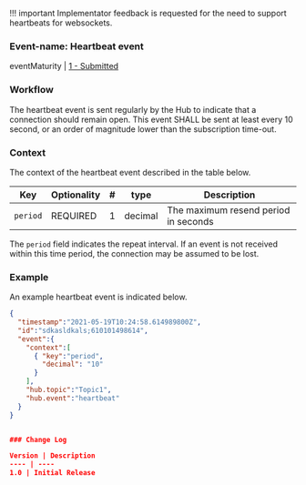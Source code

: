!!! important Implementator feedback is requested for the need to support heartbeats for websockets.

### Event-name: Heartbeat event

eventMaturity | [1 - Submitted](3-1-2-eventmaturitymodel.html)

### Workflow

The heartbeat event is sent regularly by the Hub to indicate that a connection should remain open.  This event SHALL be sent at least every 10 second, or an order of magnitude lower than the subscription time-out.

### Context
The context of the heartbeat event described in the table below.

| Key | Optionality | # | type | Description
| --- | --- | --- | --- | ---
| `period` | REQUIRED | 1 | decimal | The maximum resend period in seconds

The `period` field indicates the repeat interval. If an event is not received within this time period, the connection may be assumed to be lost.

### Example

An example heartbeat event is indicated below.

````json
{
  "timestamp":"2021-05-19T10:24:58.614989800Z",
  "id":"sdkasldkals;610101498614",
  "event":{
    "context":[
      { "key":"period",
        "decimal": "10"
      }
    ],
    "hub.topic":"Topic1",
    "hub.event":"heartbeat"
  }
}


### Change Log

Version | Description
---- | ----
1.0 | Initial Release

